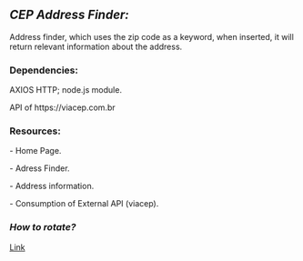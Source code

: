 <div>
  <h2><i>CEP Address Finder:</i></h2>
  <p>
    Address finder, which uses the zip code as a keyword, when inserted, it will
    return relevant information about the address.
  </p>
</div>

<div>
  <h3>Dependencies:</h3>
  <p>AXIOS HTTP; node.js module.</p>
  <p>API of https://viacep.com.br</p>
</div>

<div>
  <h3>Resources:</h3>
  <p>- Home Page.</p>
  <p>- Adress Finder.</p>
  <p>- Address information.</p>
  <p>- Consumption of External API (viacep).</p>
</div>

<div>
  <h3><i>How to rotate?</i></h3>

  [Link](https://cep-address-finder.vercel.app/)
</div>
